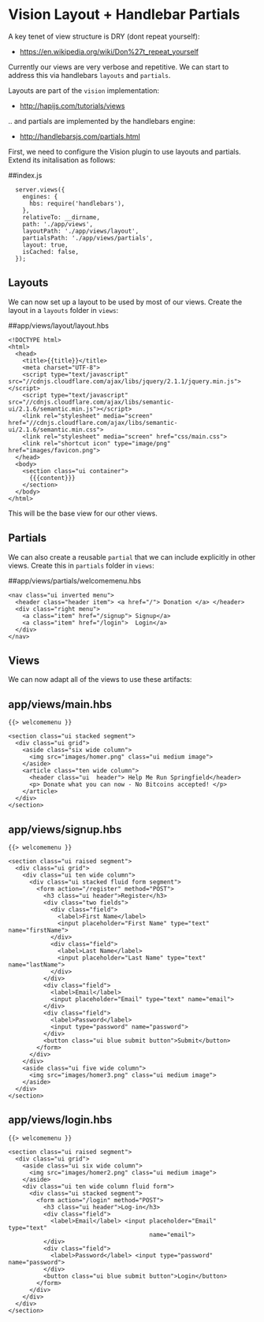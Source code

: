 # Vision Layout + Handlebar Partials

A key tenet of view structure is DRY (dont repeat yourself):

- <https://en.wikipedia.org/wiki/Don%27t_repeat_yourself>

Currently our views are very verbose and repetitive. We can start to address this via handlebars `layouts` and `partials`. 

Layouts are part of the `vision` implementation:

- <http://hapijs.com/tutorials/views>

.. and partials are implemented by the handlebars engine:

- <http://handlebarsjs.com/partials.html>

First, we need to configure the Vision plugin to use layouts and partials. Extend its initalisation as follows:

##index.js

~~~
  server.views({
    engines: {
      hbs: require('handlebars'),
    },
    relativeTo: __dirname,
    path: './app/views',
    layoutPath: './app/views/layout',
    partialsPath: './app/views/partials',
    layout: true,
    isCached: false,
  });
~~~


## Layouts

We can now set up a layout to be used by most of our views. Create the layout in a `layouts` folder in `views`:

##app/views/layout/layout.hbs

~~~
<!DOCTYPE html>
<html>
  <head>
    <title>{{title}}</title>
    <meta charset="UTF-8">
    <script type="text/javascript" src="//cdnjs.cloudflare.com/ajax/libs/jquery/2.1.1/jquery.min.js"></script>
    <script type="text/javascript" src="//cdnjs.cloudflare.com/ajax/libs/semantic-ui/2.1.6/semantic.min.js"></script>
    <link rel="stylesheet" media="screen" href="//cdnjs.cloudflare.com/ajax/libs/semantic-ui/2.1.6/semantic.min.css">
    <link rel="stylesheet" media="screen" href="css/main.css">
    <link rel="shortcut icon" type="image/png" href="images/favicon.png">
  </head>
  <body>
    <section class="ui container">
      {{{content}}}
    </section>
  </body>
</html>
~~~

This will be the base view for our other views.

## Partials

We can also create a reusable `partial` that we can include explicitly in other views. Create this in  `partials` folder in `views`:

##app/views/partials/welcomemenu.hbs

~~~
<nav class="ui inverted menu">
  <header class="header item"> <a href="/"> Donation </a> </header>
  <div class="right menu">
    <a class="item" href="/signup"> Signup</a>
    <a class="item" href="/login">  Login</a>
  </div>
</nav>
~~~

## Views

We can now adapt all of the views to use these artifacts:

## app/views/main.hbs

~~~
{{> welcomemenu }}

<section class="ui stacked segment">
  <div class="ui grid">
    <aside class="six wide column">
      <img src="images/homer.png" class="ui medium image">
    </aside>
    <article class="ten wide column">
      <header class="ui  header"> Help Me Run Springfield</header>
      <p> Donate what you can now - No Bitcoins accepted! </p>
    </article>
  </div>
</section>
~~~

## app/views/signup.hbs

~~~
{{> welcomemenu }}

<section class="ui raised segment">
  <div class="ui grid">
    <div class="ui ten wide column">
      <div class="ui stacked fluid form segment">
        <form action="/register" method="POST">
          <h3 class="ui header">Register</h3>
          <div class="two fields">
            <div class="field">
              <label>First Name</label>
              <input placeholder="First Name" type="text" name="firstName">
            </div>
            <div class="field">
              <label>Last Name</label>
              <input placeholder="Last Name" type="text" name="lastName">
            </div>
          </div>
          <div class="field">
            <label>Email</label>
            <input placeholder="Email" type="text" name="email">
          </div>
          <div class="field">
            <label>Password</label>
            <input type="password" name="password">
          </div>
          <button class="ui blue submit button">Submit</button>
        </form>
      </div>
    </div>
    <aside class="ui five wide column">
      <img src="images/homer3.png" class="ui medium image">
    </aside>
  </div>
</section>
~~~

## app/views/login.hbs

~~~
{{> welcomemenu }}

<section class="ui raised segment">
  <div class="ui grid">
    <aside class="ui six wide column">
      <img src="images/homer2.png" class="ui medium image">
    </aside>
    <div class="ui ten wide column fluid form">
      <div class="ui stacked segment">
        <form action="/login" method="POST">
          <h3 class="ui header">Log-in</h3>
          <div class="field">
            <label>Email</label> <input placeholder="Email" type="text"
                                        name="email">
          </div>
          <div class="field">
            <label>Password</label> <input type="password" name="password">
          </div>
          <button class="ui blue submit button">Login</button>
        </form>
      </div>
    </div>
  </div>
</section>
~~~
